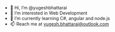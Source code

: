 - 👋 Hi, I’m @yugeshbhattarai
- 👀 I’m interested in Web Development
- 🌱 I’m currently learning C#, angular and node.js
- 📫 Reach me at yugesh.bhattarai@outlook.com

<!---
yugeshbhattarai/yugeshbhattarai is a ✨ special ✨ repository because its `README.md` (this file) appears on your GitHub profile.
You can click the Preview link to take a look at your changes.
--->
